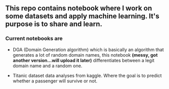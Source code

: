 ## This repo contains notebook where I work on some datasets and apply machine learning. It's purpose is to share and learn.


### Current notebooks are 
- DGA (Domain Generation algorithm) which is basically an algorithm that generates a lot of random domain names, this notebook **(messy, got another version...will upload it later)** differentiates between a legit domain name and a random one.

- Titanic dataset data analyses from kaggle. Where the goal is to predict whether a passenger will survive or not.